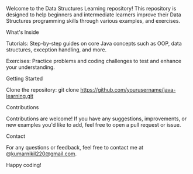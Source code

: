Welcome to the Data Structures Learning repository! This repository is designed to help beginners and intermediate learners improve their Data Structures programming skills through various examples, and exercises.

What's Inside

Tutorials: Step-by-step guides on core Java concepts such as OOP, data structures, exception handling, and more.

Exercises: Practice problems and coding challenges to test and enhance your understanding.

Getting Started

Clone the repository: git clone https://github.com/yourusername/java-learning.git

Contributions

Contributions are welcome! If you have any suggestions, improvements, or new examples you'd like to add, feel free to open a pull request or issue.

Contact

For any questions or feedback, feel free to contact me at @kumarnikil220@gmail.com.

Happy coding!

